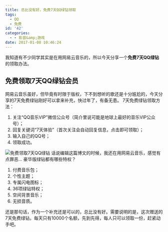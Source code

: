 ```yaml
---
title: 总比没有好，免费7天QQ绿钻领取
tags:
  - QQ
  - 免费
id: '42'
categories:
  - - 影音&amp;游戏
date: 2017-01-08 10:46:24
---
```


我知道有不少同学其实是在用网易云音乐的，所以今天分享一个**免费7天QQ绿钻**的领取办法。

## 免费领取7天QQ绿钻会员

网易云音乐虽好，但毕竟有时限于版权，下不到想听的歌还是十分尴尬的，今天分享的7天免费绿钻刚好可以拿来补充，快过年了，有备无患。 7天免费绿钻领取方法：

1.  关注“QQ音乐VIP”微信公众号（简介里说可能是地球上最好的音乐VIP公众号）；
2.  回复关键词“7天体验”（首次关注会自动回复信息，点击即可领取）；
3.  输入自己的QQ号；
4.  领取成功。

![免费领取7天QQ绿钻](https://ooo.0o0.ooo/2017/01/08/5871a7e72f0d5.png) 话说编辑这篇博文的时候，我还在用网易云音乐，感觉有点罪恶... 豪华版绿钻都有哪些特权？

1.  付费音乐包；
2.  个性主题；
3.  专属闪电图标；
4.  36项绿钻特权；
5.  空间背景音乐；
6.  无损音质。

还是那句话，作为一个补充还是可以的，总比没有好。需要说明的是，这次赠送的7天免费绿钻，每天只有10000个名额，先到先得，每人只可以领取一份，赶紧动手吧。